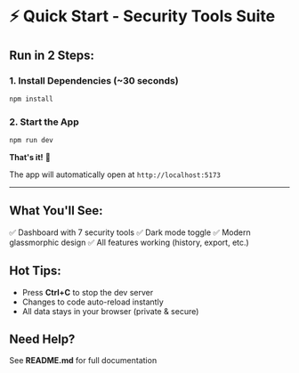 # ⚡ Quick Start - Security Tools Suite

## Run in 2 Steps:

### 1. Install Dependencies (~30 seconds)
```bash
npm install
```

### 2. Start the App
```bash
npm run dev
```

**That's it!** 🎉

The app will automatically open at `http://localhost:5173`

---

## What You'll See:

✅ Dashboard with 7 security tools
✅ Dark mode toggle
✅ Modern glassmorphic design
✅ All features working (history, export, etc.)

## Hot Tips:

- Press **Ctrl+C** to stop the dev server
- Changes to code auto-reload instantly
- All data stays in your browser (private & secure)

## Need Help?

See **README.md** for full documentation

